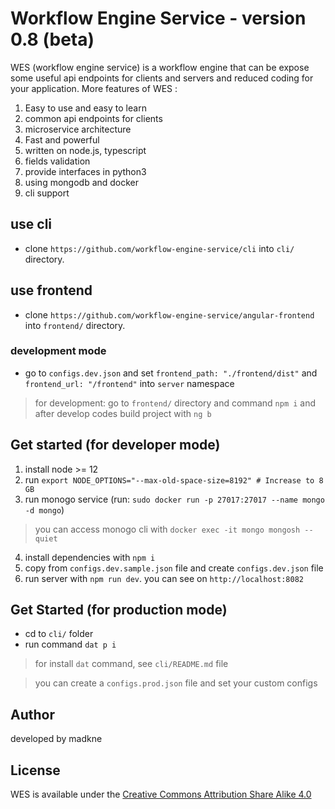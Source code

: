 # Workflow Engine Service - version 0.8 (beta)

WES (workflow engine service) is a workflow engine that can be expose some useful api endpoints for clients and servers and reduced coding for your application. More features of WES :

1. Easy to use and easy to learn
2. common api endpoints for clients
3. microservice architecture
4. Fast and powerful
5. written on node.js, typescript
6. fields validation
7. provide interfaces in python3
8. using mongodb and docker
9. cli support

## use cli

- clone `https://github.com/workflow-engine-service/cli` into `cli/` directory.

## use frontend

- clone `https://github.com/workflow-engine-service/angular-frontend` into `frontend/` directory.

### development mode

- go to `configs.dev.json` and set `frontend_path: "./frontend/dist"` and `frontend_url: "/frontend"` into `server` namespace
> for development: go to `frontend/` directory and command `npm i` and after develop codes build project with `ng b`



## Get started (for developer mode)

1. install node >= 12
2. run `export NODE_OPTIONS="--max-old-space-size=8192" # Increase to 8 GB` 
3. run monogo service (run: `sudo docker run -p 27017:27017 --name mongo -d mongo`)
> you can access monogo cli with `docker exec -it mongo mongosh --quiet`
4. install dependencies with `npm i`
5. copy from `configs.dev.sample.json` file and create `configs.dev.json` file
6. run server with `npm run dev`. you can see on `http://localhost:8082`

## Get Started (for production mode)

- cd to `cli/` folder
- run command `dat p i`
> for install `dat` command, see `cli/README.md` file

> you can create a `configs.prod.json` file and set your custom configs

## Author

developed by madkne

## License
WES is available under the [Creative Commons Attribution Share Alike 4.0](./LICENSE)